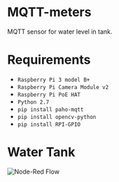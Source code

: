 # MQTT-meters
MQTT sensor for water level in tank.

# Requirements
* `Raspberry Pi 3 model B+`
* `Raspberry Pi Camera Module v2`
* `Raspberry Pi PoE HAT`
* `Python 2.7`
* `pip install paho-mqtt`
* `pip install opencv-python`
* `pip install RPI-GPIO`

# Water Tank

![Node-Red Flow](https://raw.github.com/JohanHardy/MQTT-meters/master/water/Node-Red_waterTank.png)

